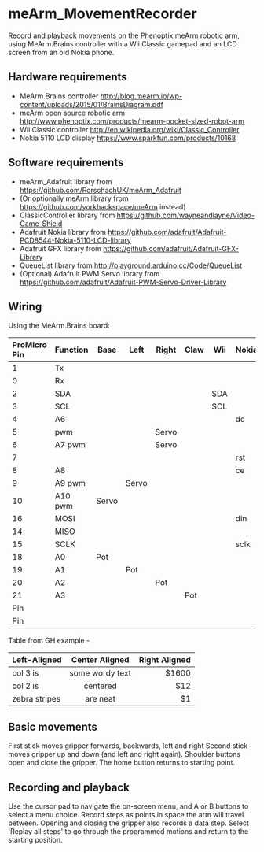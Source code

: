 meArm_MovementRecorder
======================

Record and playback movements on the Phenoptix meArm robotic arm, using MeArm.Brains controller with a Wii Classic gamepad and an LCD screen from an old Nokia phone.

Hardware requirements
---------------------

* MeArm.Brains controller http://blog.mearm.io/wp-content/uploads/2015/01/BrainsDiagram.pdf
* meArm open source robotic arm http://www.phenoptix.com/products/mearm-pocket-sized-robot-arm
* Wii Classic controller http://en.wikipedia.org/wiki/Classic_Controller
* Nokia 5110 LCD display https://www.sparkfun.com/products/10168

 
Software requirements
---------------------

* meArm_Adafruit library from https://github.com/RorschachUK/meArm_Adafruit
* (Or optionally meArm library from https://github.com/yorkhackspace/meArm instead)
* ClassicController library from https://github.com/wayneandlayne/Video-Game-Shield
* Adafruit Nokia library from https://github.com/adafruit/Adafruit-PCD8544-Nokia-5110-LCD-library
* Adafruit GFX library from https://github.com/adafruit/Adafruit-GFX-Library
* QueueList library from http://playground.arduino.cc/Code/QueueList
* (Optional) Adafruit PWM Servo library from https://github.com/adafruit/Adafruit-PWM-Servo-Driver-Library

Wiring
------




Using the MeArm.Brains board:

| ProMicro Pin | Function | Base | Left | Right | Claw | Wii | Nokia |
| :--- | :--- | --- | --- | --- | --- | --- | --- |
| 1 | Tx | | | | | | |
| 0 | Rx| | | | | | |
| 2 | SDA | | | | | SDA | |
| 3 | SCL | | | | | SCL | | 
| 4 | A6 | | | | | | dc |
| 5 | pwm | | | Servo | | | |
| 6 | A7 pwm | | | Servo | | | |
| 7 | | | | | | | rst |
| 8 | A8 | | | | | | ce |
| 9 | A9 pwm| | Servo | | | | |
| 10 | A10 pwm | Servo | | | | | |
| 16 | MOSI | | | | | | din |
| 14 | MISO | | | | | | |
| 15 | SCLK | | | | | | sclk |
| 18 | A0 | Pot | | | | | |
| 19 | A1 | | Pot| | | | |
| 20 | A2 | | | Pot | | | |
| 21 | A3 | | | | Pot | | |
| Pin | | | | | | | |
| Pin | | | | | | | |



Table from GH example -

| Left-Aligned  | Center Aligned  | Right Aligned |
| :------------ |:---------------:| -----:|
| col 3 is      | some wordy text | $1600 |
| col 2 is      | centered        |   $12 |
| zebra stripes | are neat        |    $1 |


Basic movements
---------------

First stick moves gripper forwards, backwards, left and right  Second stick moves gripper up and down (and left and right again).  Shoulder buttons open and close the gripper.  The home button returns to starting point.

Recording and playback
----------------------

Use the cursor pad to navigate the on-screen menu, and A or B buttons to select a menu choice.  Record steps as points in space the arm will travel between.  Opening and closing the gripper also records a data step.  Select 'Replay all steps' to go through the programmed motions and return to the starting position.
